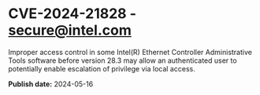 # CVE-2024-21828 - secure@intel.com

Improper access control in some Intel(R) Ethernet Controller Administrative Tools software before version 28.3 may allow an authenticated user to potentially enable escalation of privilege via local access.

**Publish date:** 2024-05-16
